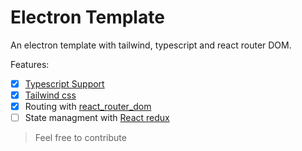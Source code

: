 # Electron Template

An electron template with tailwind, typescript and react router DOM.

Features:

- [x] [Typescript Support](https://www.typescriptlang.org/)
- [x] [Tailwind css](https://tailwindcss.com/)
- [x] Routing with [react_router_dom](https://reactrouter.com/en/main)
- [ ] State managment with [React redux](https://react-redux.js.org/)

> Feel free to contribute
